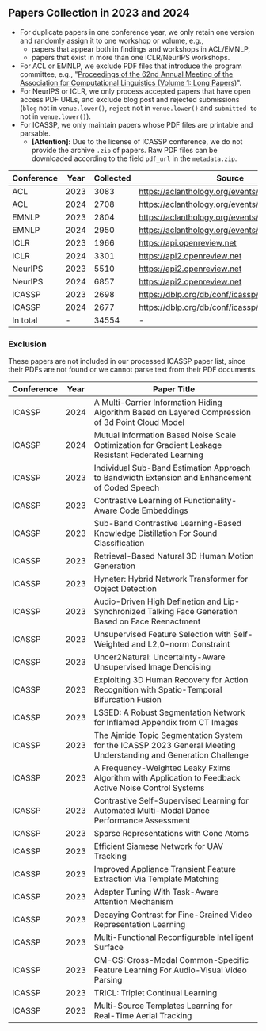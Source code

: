 ## Papers Collection in 2023 and 2024

- For duplicate papers in one conference year, we only retain one version and randomly assign it to one workshop or volume, e.g.,
    - papers that appear both in findings and workshops in ACL/EMNLP,
    - papers that exist in more than one ICLR/NeurIPS workshops.
- For ACL or EMNLP, we exclude PDF files that introduce the program committee, e.g., "[Proceedings of the 62nd Annual Meeting of the Association for Computational Linguistics (Volume 1: Long Papers)](https://aclanthology.org/2024.acl-long.0/)".
- For NeurIPS or ICLR, we only process accepted papers that have open access PDF URLs, and exclude blog post and rejected submissions (`blog` not in `venue.lower()`, `reject` not in `venue.lower()` and `submitted to` not in `venue.lower()`).
- For ICASSP, we only maintain papers whose PDF files are printable and parsable.
  - **[Attention]:** Due to the license of ICASSP conference, we do not provide the archive `.zip` of papers. Raw PDF files can be downloaded according to the field `pdf_url` in the `metadata.zip`.

| Conference | Year | Collected | Source                                           |
| ---------- | ---- | --------- | ------------------------------------------------ |
| ACL        | 2023 | 3083      | https://aclanthology.org/events/acl-2023/        |
| ACL        | 2024 | 2708      | https://aclanthology.org/events/acl-2024/        |
| EMNLP      | 2023 | 2804      | https://aclanthology.org/events/emnlp-2023/      |
| EMNLP      | 2024 | 2950      | https://aclanthology.org/events/emnlp-2024/      |
| ICLR       | 2023 | 1966      | https://api.openreview.net                       |
| ICLR       | 2024 | 3301      | https://api2.openreview.net                      |
| NeurIPS    | 2023 | 5510      | https://api2.openreview.net                      |
| NeurIPS    | 2024 | 6857      | https://api2.openreview.net                      |
| ICASSP     | 2023 | 2698      | https://dblp.org/db/conf/icassp/icassp2023.html  |
| ICASSP     | 2024 | 2677      | https://dblp.org/db/conf/icassp/icassp2024.html  |
| In total   | -    | 34554     | -                                                |


### Exclusion

These papers are not included in our processed ICASSP paper list, since their PDFs are not found or we cannot parse text from their PDF documents.

| Conference | Year | Paper Title |
| ---------- | ---- | ----------- |
| ICASSP     | 2024 | A Multi-Carrier Information Hiding Algorithm Based on Layered Compression of 3d Point Cloud Model |
| ICASSP     | 2024 | Mutual Information Based Noise Scale Optimization for Gradient Leakage Resistant Federated Learning |
| ICASSP     | 2023 | Individual Sub-Band Estimation Approach to Bandwidth Extension and Enhancement of Coded Speech |
| ICASSP     | 2023 | Contrastive Learning of Functionality-Aware Code Embeddings |
| ICASSP     | 2023 | Sub-Band Contrastive Learning-Based Knowledge Distillation For Sound Classification |
| ICASSP     | 2023 | Retrieval-Based Natural 3D Human Motion Generation |
| ICASSP     | 2023 | Hyneter: Hybrid Network Transformer for Object Detection |
| ICASSP     | 2023 | Audio-Driven High Definetion and Lip-Synchronized Talking Face Generation Based on Face Reenactment |
| ICASSP     | 2023 | Unsupervised Feature Selection with Self-Weighted and L2,0-norm Constraint |
| ICASSP     | 2023 | Uncer2Natural: Uncertainty-Aware Unsupervised Image Denoising |
| ICASSP     | 2023 | Exploiting 3D Human Recovery for Action Recognition with Spatio-Temporal Bifurcation Fusion |
| ICASSP     | 2023 | LSSED: A Robust Segmentation Network for Inflamed Appendix from CT Images |
| ICASSP     | 2023 | The Ajmide Topic Segmentation System for the ICASSP 2023 General Meeting Understanding and Generation Challenge |
| ICASSP     | 2023 | A Frequency-Weighted Leaky Fxlms Algorithm with Application to Feedback Active Noise Control Systems |
| ICASSP     | 2023 | Contrastive Self-Supervised Learning for Automated Multi-Modal Dance Performance Assessment |
| ICASSP     | 2023 | Sparse Representations with Cone Atoms |
| ICASSP     | 2023 | Efficient Siamese Network for UAV Tracking |
| ICASSP     | 2023 | Improved Appliance Transient Feature Extraction Via Template Matching |
| ICASSP     | 2023 | Adapter Tuning With Task-Aware Attention Mechanism |
| ICASSP     | 2023 | Decaying Contrast for Fine-Grained Video Representation Learning |
| ICASSP     | 2023 | Multi-Functional Reconfigurable Intelligent Surface |
| ICASSP     | 2023 | CM-CS: Cross-Modal Common-Specific Feature Learning For Audio-Visual Video Parsing |
| ICASSP     | 2023 | TRICL: Triplet Continual Learning |
| ICASSP     | 2023 | Multi-Source Templates Learning for Real-Time Aerial Tracking |